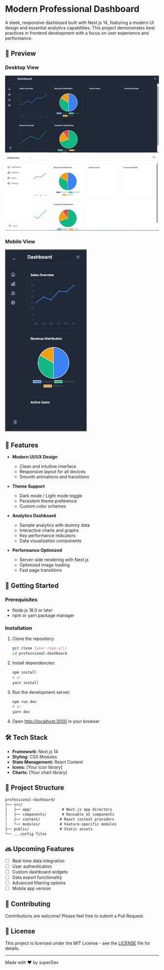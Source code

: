 # Modern Professional Dashboard

A sleek, responsive dashboard built with Next.js 14, featuring a modern UI design and essential analytics capabilities. This project demonstrates best practices in frontend development with a focus on user experience and performance.

## 📱 Preview

### Desktop View
![Dashboard Preview - Desktop](public/preview.png)
![Dashboard Preview - Desktop Alternative](public/preview1.png)

### Mobile View
![Dashboard Preview - Mobile](public/mobile.png)

## 🌟 Features

- **Modern UI/UX Design**
  - Clean and intuitive interface
  - Responsive layout for all devices
  - Smooth animations and transitions

- **Theme Support**
  - Dark mode / Light mode toggle
  - Persistent theme preference
  - Custom color schemes

- **Analytics Dashboard**
  - Sample analytics with dummy data
  - Interactive charts and graphs
  - Key performance indicators
  - Data visualization components

- **Performance Optimized**
  - Server-side rendering with Next.js
  - Optimized image loading
  - Fast page transitions

## 🚀 Getting Started

### Prerequisites

- Node.js 18.0 or later
- npm or yarn package manager

### Installation

1. Clone the repository:
   ```bash
   git clone [your-repo-url]
   cd professional-dashboard
   ```

2. Install dependencies:
   ```bash
   npm install
   # or
   yarn install
   ```

3. Run the development server:
   ```bash
   npm run dev
   # or
   yarn dev
   ```

4. Open [http://localhost:3000](http://localhost:3000) in your browser

## 🛠️ Tech Stack

- **Framework:** Next.js 14
- **Styling:** CSS Modules
- **State Management:** React Context
- **Icons:** [Your icon library]
- **Charts:** [Your chart library]

## 📝 Project Structure

```
professional-dashboard/
├── src/
│   ├── app/              # Next.js app directory
│   ├── components/       # Reusable UI components
│   ├── context/         # React context providers
│   └── modules/         # Feature-specific modules
├── public/              # Static assets
└── ...config files
```

## 🔜 Upcoming Features

- [ ] Real-time data integration
- [ ] User authentication
- [ ] Custom dashboard widgets
- [ ] Data export functionality
- [ ] Advanced filtering options
- [ ] Mobile app version

## 🤝 Contributing

Contributions are welcome! Please feel free to submit a Pull Request.

## 📄 License

This project is licensed under the MIT License - see the [LICENSE](LICENSE) file for details.


---

Made with ❤️ by superDev

